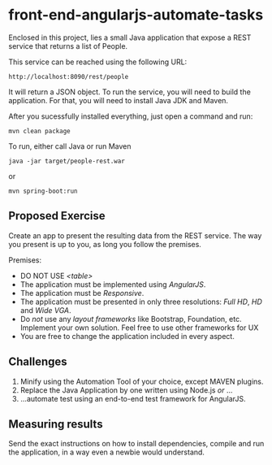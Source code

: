 # front-end-angularjs-automate-tasks


Enclosed in this project, lies a small Java application that expose a 
REST service that returns a list of People.

This service can be reached using the following URL:

    http://localhost:8090/rest/people

It will return a JSON object. To run the service, you will need to build the application.
For that, you will need to install Java JDK and Maven.

After you sucessfully installed everything, just open a command and run:


    mvn clean package
    
To run, either call Java or run Maven

    java -jar target/people-rest.war
    
or

    mvn spring-boot:run
    
## Proposed Exercise

Create an app to present the resulting data from the REST service. The way you present is up to you, as long you follow the premises.

Premises:
* DO NOT USE *\<table\>*
* The application must be implemented using _AngularJS_. 
* The application must be _Responsive_.
* The application must be presented in only three resolutions: _Full HD_, _HD_ and _Wide VGA_. 
* Do _not_ use any _layout frameworks_ like Bootstrap, Foundation, etc. Implement your own solution. Feel free to use other frameworks for UX 
* You are free to change the application included in every aspect.

## Challenges

1. Minify using the Automation Tool of your choice, except MAVEN plugins.
2. Replace the Java Application by one written using Node.js _or_ ...
3. ...automate test using an end-to-end test framework for AngularJS. 


## Measuring results
Send the exact instructions on how to install dependencies, compile and run
the application, in a way even a newbie would understand. 
